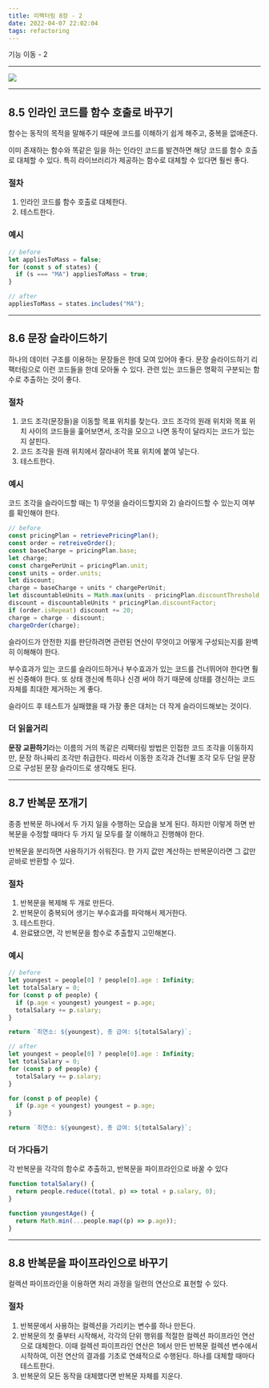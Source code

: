 ```yaml
---
title: 리팩터링 8장 - 2
date: 2022-04-07 22:02:04
tags: refactoring
---
```


기능 이동 - 2

<!-- more -->

---

<img src="/images/thumbnails/refactoring-thumbnail.jpeg" />

---

## 8.5 인라인 코드를 함수 호출로 바꾸기

함수는 동작의 목적을 말해주기 때문에 코드를 이해하기 쉽게 해주고, 중복을 없애준다.

이미 존재하는 함수와 똑같은 일을 하는 인라인 코드를 발견하면 해당 코드를 함수 호출로 대체할 수 있다. 특히 라이브러리가 제공하는 함수로 대체할 수 있다면 훨씬 좋다.

### 절차

1. 인라인 코드를 함수 호출로 대체한다.
2. 테스트한다.

### 예시

```jsx
// before
let appliesToMass = false;
for (const s of states) {
  if (s === "MA") appliesToMass = true;
}
```

```jsx
// after
appliesToMass = states.includes("MA");
```

---

## 8.6 문장 슬라이드하기

하나의 데이터 구조를 이용하는 문장들은 한데 모여 있어야 좋다. 문장 슬라이드하기 리팩터링으로 이런 코드들을 한데 모아둘 수 있다. 관련 있는 코드들은 명확히 구분되는 함수로 추출하는 것이 좋다.

### 절차

1. 코드 조각(문장들)을 이동할 목표 위치를 찾는다. 코드 조각의 원래 위치와 목표 위치 사이의 코드들을 훑어보면서, 조각을 모으고 나면 동작이 달라지는 코드가 있는지 살핀다.
2. 코드 조각을 원래 위치에서 잘라내어 목표 위치에 붙여 넣는다.
3. 테스트한다.

### 예시

코드 조각을 슬라이드할 때는 1) 무엇을 슬라이드할지와 2) 슬라이드할 수 있는지 여부를 확인해야 한다.

```jsx
// before
const pricingPlan = retrievePricingPlan();
const order = retreiveOrder();
const baseCharge = pricingPlan.base;
let charge;
const chargePerUnit = pricingPlan.unit;
const units = order.units;
let discount;
charge = baseCharge + units * chargePerUnit;
let discountableUnits = Math.max(units - pricingPlan.discountThreshold, 0);
discount = discountableUnits * pricingPlan.discountFactor;
if (order.isRepeat) discount += 20;
charge = charge - discount;
chargeOrder(charge);
```

슬라이드가 안전한 지를 판단하려면 관련된 연산이 무엇이고 어떻게 구성되는지를 완벽히 이해해야 한다.

부수효과가 있는 코드를 슬라이드하거나 부수효과가 있는 코드를 건너뛰어야 한다면 훨씬 신중해야 한다. 또 상태 갱신에 특히나 신경 써야 하기 때문에 상태를 갱신하는 코드 자체를 최대한 제거하는 게 좋다.

슬라이드 후 테스트가 실패했을 때 가장 좋은 대처는 더 작게 슬라이드해보는 것이다.

### 더 읽을거리

**문장 교환하기**라는 이름의 거의 똑같은 리팩터링 방법은 인접한 코드 조각을 이동하지만, 문장 하나짜리 조각만 취급한다. 따라서 이동한 조각과 건너뛸 조각 모두 단일 문장으로 구성된 문장 슬라이드로 생각해도 된다.

---

## 8.7 반복문 쪼개기

종종 반복문 하나에서 두 가지 일을 수행하는 모습을 보게 된다. 하지만 이렇게 하면 반복문을 수정할 때마다 두 가지 일 모두를 잘 이해하고 진행해야 한다.

반복문을 분리하면 사용하기가 쉬워진다. 한 가지 값만 계산하는 반복문이라면 그 값만 곧바로 반환할 수 있다.

### 절차

1. 반복문을 복제해 두 개로 만든다.
2. 반복문이 중복되어 생기는 부수효과를 파악해서 제거한다.
3. 테스트한다.
4. 완료됐으면, 각 반복문을 함수로 추출할지 고민해본다.

### 예시

```jsx
// before
let youngest = people[0] ? people[0].age : Infinity;
let totalSalary = 0;
for (const p of people) {
  if (p.age < youngest) youngest = p.age;
  totalSalary += p.salary;
}

return `최연소: ${youngest}, 총 급여: ${totalSalary}`;
```

```jsx
// after
let youngest = people[0] ? people[0].age : Infinity;
let totalSalary = 0;
for (const p of people) {
  totalSalary += p.salary;
}

for (const p of people) {
  if (p.age < youngest) youngest = p.age;
}

return `최연소: ${youngest}, 총 급여: ${totalSalary}`;
```

### 더 가다듬기

각 반복문을 각각의 함수로 추출하고, 반복문을 파이프라인으로 바꿀 수 있다

```jsx
function totalSalary() {
  return people.reduce((total, p) => total + p.salary, 0);
}

function youngestAge() {
  return Math.min(...people.map((p) => p.age));
}
```

---

## 8.8 반복문을 파이프라인으로 바꾸기

컬렉션 파이프라인을 이용하면 처리 과정을 일련의 연산으로 표현할 수 있다.

### 절차

1. 반복문에서 사용하는 컬렉션을 가리키는 변수를 하나 만든다.
2. 반복문의 첫 줄부터 시작해서, 각각의 단위 행위를 적절한 컬렉션 파이프라인 연산으로 대체한다. 이때 컬렉션 파이프라인 연산은 1에서 만든 반복문 컬렉션 변수에서 시작하여, 이전 연산의 결과를 기초로 연쇄적으로 수행된다. 하나를 대체할 때마다 테스트한다.
3. 반복문의 모든 동작을 대체했다면 반복문 자체를 지운다.
